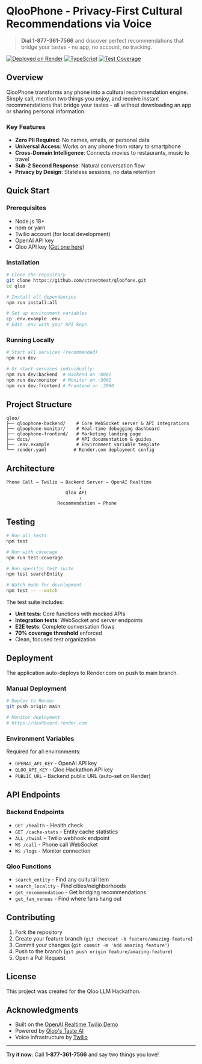 # QlooPhone - Privacy-First Cultural Recommendations via Voice

> **Dial 1-877-361-7566** and discover perfect recommendations that bridge your tastes - no app, no account, no tracking.

[![Deployed on Render](https://img.shields.io/badge/Deployed%20on-Render-46E3B7?style=flat-square)](https://render.com)
[![TypeScript](https://img.shields.io/badge/TypeScript-5.0-blue?style=flat-square)](https://www.typescriptlang.org/)
[![Test Coverage](https://img.shields.io/badge/Coverage-70%25-green?style=flat-square)](./qloophone-backend/jest.config.js)

## Overview

QlooPhone transforms any phone into a cultural recommendation engine. Simply call, mention two things you enjoy, and receive instant recommendations that bridge your tastes - all without downloading an app or sharing personal information.

### Key Features
- **Zero PII Required**: No names, emails, or personal data
- **Universal Access**: Works on any phone from rotary to smartphone
- **Cross-Domain Intelligence**: Connects movies to restaurants, music to travel
- **Sub-2 Second Response**: Natural conversation flow
- **Privacy by Design**: Stateless sessions, no data retention

## Quick Start

### Prerequisites
- Node.js 18+
- npm or yarn
- Twilio account (for local development)
- OpenAI API key
- Qloo API key ([Get one here](https://forms.gle/K1LVBUWReabqA3wQ8))

### Installation

```bash
# Clone the repository
git clone https://github.com/streetmeat/qloofone.git
cd qloo

# Install all dependencies
npm run install:all

# Set up environment variables
cp .env.example .env
# Edit .env with your API keys
```

### Running Locally

```bash
# Start all services (recommended)
npm run dev

# Or start services individually:
npm run dev:backend  # Backend on :8081
npm run dev:monitor  # Monitor on :3001
npm run dev:frontend # Frontend on :3000
```

## Project Structure

```
qloo/
├── qloophone-backend/    # Core WebSocket server & API integrations
├── qloophone-monitor/    # Real-time debugging dashboard
├── qloophone-frontend/   # Marketing landing page
├── docs/                 # API documentation & guides
├── .env.example          # Environment variable template
└── render.yaml          # Render.com deployment config
```

## Architecture

```
Phone Call → Twilio → Backend Server → OpenAI Realtime
                           ↓
                      Qloo API
                           ↓
                   Recommendation → Phone
```

## Testing

```bash
# Run all tests
npm test

# Run with coverage
npm run test:coverage

# Run specific test suite
npm test searchEntity

# Watch mode for development
npm test -- --watch
```

The test suite includes:
- **Unit tests**: Core functions with mocked APIs
- **Integration tests**: WebSocket and server endpoints
- **E2E tests**: Complete conversation flows
- **70% coverage threshold** enforced
- Clean, focused test organization

## Deployment

The application auto-deploys to Render.com on push to main branch.

### Manual Deployment

```bash
# Deploy to Render
git push origin main

# Monitor deployment
# https://dashboard.render.com
```

### Environment Variables

Required for all environments:
- `OPENAI_API_KEY` - OpenAI API key
- `QLOO_API_KEY` - Qloo Hackathon API key
- `PUBLIC_URL` - Backend public URL (auto-set on Render)

## API Endpoints

### Backend Endpoints
- `GET /health` - Health check
- `GET /cache-stats` - Entity cache statistics
- `ALL /twiml` - Twilio webhook endpoint
- `WS /call` - Phone call WebSocket
- `WS /logs` - Monitor connection

### Qloo Functions
- `search_entity` - Find any cultural item
- `search_locality` - Find cities/neighborhoods
- `get_recommendation` - Get bridging recommendations
- `get_fan_venues` - Find where fans hang out

## Contributing

1. Fork the repository
2. Create your feature branch (`git checkout -b feature/amazing-feature`)
3. Commit your changes (`git commit -m 'Add amazing feature'`)
4. Push to the branch (`git push origin feature/amazing-feature`)
5. Open a Pull Request

## License

This project was created for the Qloo LLM Hackathon.

## Acknowledgments

- Built on the [OpenAI Realtime Twilio Demo](https://github.com/openai/openai-realtime-twilio-demo)
- Powered by [Qloo's Taste AI](https://qloo.com)
- Voice infrastructure by [Twilio](https://twilio.com)

---

**Try it now**: Call **1-877-361-7566** and say two things you love!